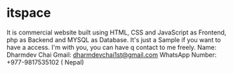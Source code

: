 # itspace
It is commercial website built using HTML, CSS and JavaScript as Frontend, php as Backend and MYSQL as Database. It's just a Sample if you want to have a access. I'm with you, you can have q contact to me freely. 
Name: Dharmdev Chai
Gmail: dharmdevchai1st@gmail.com 
WhatsApp Number: +977-9817535102 ( Nepal)
